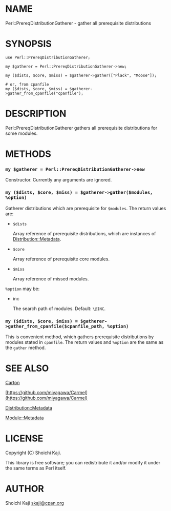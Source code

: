 # NAME

Perl::PrereqDistributionGatherer - gather all prerequisite distributions

# SYNOPSIS

    use Perl::PrereqDistributionGatherer;

    my $gatherer = Perl::PrereqDistributionGatherer->new;

    my ($dists, $core, $miss) = $gatherer->gather(["Plack", "Moose"]);

    # or, from cpanfile
    my ($dists, $core, $miss) = $gatherer->gather_from_cpanfile("cpanfile");

# DESCRIPTION

Perl::PrereqDistributionGatherer gathers all prerequisite distributions for some modules.

# METHODS

### `my $gatherer = Perl::PrereqDistributionGatherer->new`

Constructor. Currently any arguments are ignored.

### `my ($dists, $core, $miss) = $gatherer->gather($modules, %option)`

Gatherer distributions which are prerequisite for `$modules`.
The return values are:

- `$dists`

    Array reference of prerequisite distributions, which are instances of [Distribution::Metadata](https://metacpan.org/pod/Distribution::Metadata).

- `$core`

    Array reference of prerequisite core modules.

- `$miss`

    Array reference of missed modules.

`%option` may be:

- inc

    The search path of modules. Default: `\@INC`.

### `my ($dists, $core, $miss) = $gatherer->gather_from_cpanfile($cpanfile_path, %option)`

This is convenient method, which gathers prerequisite distributions by modules stated in `cpanfile`.
The return values and `%option` are the same as the `gather` method.

# SEE ALSO

[Carton](https://metacpan.org/pod/Carton)

[https://github.com/miyagawa/Carmel](https://github.com/miyagawa/Carmel)

[Distribution::Metadata](https://metacpan.org/pod/Distribution::Metadata)

[Module::Metadata](https://metacpan.org/pod/Module::Metadata)

# LICENSE

Copyright (C) Shoichi Kaji.

This library is free software; you can redistribute it and/or modify
it under the same terms as Perl itself.

# AUTHOR

Shoichi Kaji <skaji@cpan.org>
